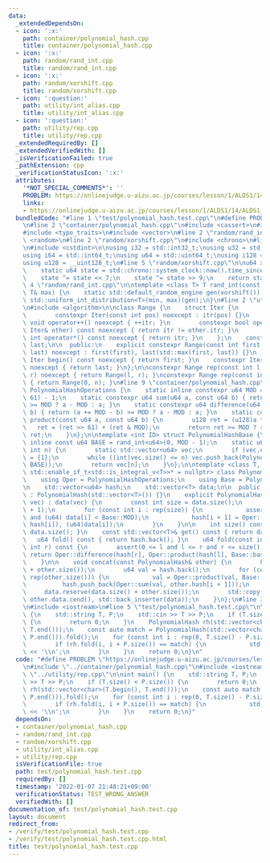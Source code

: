 ```yaml
---
data:
  _extendedDependsOn:
  - icon: ':x:'
    path: container/polynomial_hash.cpp
    title: container/polynomial_hash.cpp
  - icon: ':x:'
    path: random/rand_int.cpp
    title: random/rand_int.cpp
  - icon: ':x:'
    path: random/xorshift.cpp
    title: random/xorshift.cpp
  - icon: ':question:'
    path: utility/int_alias.cpp
    title: utility/int_alias.cpp
  - icon: ':question:'
    path: utility/rep.cpp
    title: utility/rep.cpp
  _extendedRequiredBy: []
  _extendedVerifiedWith: []
  _isVerificationFailed: true
  _pathExtension: cpp
  _verificationStatusIcon: ':x:'
  attributes:
    '*NOT_SPECIAL_COMMENTS*': ''
    PROBLEM: https://onlinejudge.u-aizu.ac.jp/courses/lesson/1/ALDS1/14/ALDS1_14_B
    links:
    - https://onlinejudge.u-aizu.ac.jp/courses/lesson/1/ALDS1/14/ALDS1_14_B
  bundledCode: "#line 1 \"test/polynomial_hash.test.cpp\"\n#define PROBLEM \"https://onlinejudge.u-aizu.ac.jp/courses/lesson/1/ALDS1/14/ALDS1_14_B\"\
    \n#line 2 \"container/polynomial_hash.cpp\"\n#include <cassert>\n#include <string>\n\
    #include <type_traits>\n#include <vector>\n#line 2 \"random/rand_int.cpp\"\n#include\
    \ <random>\n#line 2 \"random/xorshift.cpp\"\n#include <chrono>\n#line 2 \"utility/int_alias.cpp\"\
    \n#include <cstdint>\n\nusing i32 = std::int32_t;\nusing u32 = std::uint32_t;\n\
    using i64 = std::int64_t;\nusing u64 = std::uint64_t;\nusing i128 = __int128_t;\n\
    using u128 = __uint128_t;\n#line 5 \"random/xorshift.cpp\"\n\nu64 xorshift() {\n\
    \    static u64 state = std::chrono::system_clock::now().time_since_epoch().count();\n\
    \    state ^= state << 7;\n    state ^= state >> 9;\n    return state;\n}\n#line\
    \ 4 \"random/rand_int.cpp\"\n\ntemplate <class T> T rand_int(const T& min, const\
    \ T& max) {\n    static std::default_random_engine gen(xorshift());\n    return\
    \ std::uniform_int_distribution<T>(min, max)(gen);\n}\n#line 2 \"utility/rep.cpp\"\
    \n#include <algorithm>\n\nclass Range {\n    struct Iter {\n        int itr;\n\
    \        constexpr Iter(const int pos) noexcept : itr(pos) {}\n        constexpr\
    \ void operator++() noexcept { ++itr; }\n        constexpr bool operator!=(const\
    \ Iter& other) const noexcept { return itr != other.itr; }\n        constexpr\
    \ int operator*() const noexcept { return itr; }\n    };\n    const Iter first,\
    \ last;\n\n  public:\n    explicit constexpr Range(const int first, const int\
    \ last) noexcept : first(first), last(std::max(first, last)) {}\n    constexpr\
    \ Iter begin() const noexcept { return first; }\n    constexpr Iter end() const\
    \ noexcept { return last; }\n};\n\nconstexpr Range rep(const int l, const int\
    \ r) noexcept { return Range(l, r); }\nconstexpr Range rep(const int n) noexcept\
    \ { return Range(0, n); }\n#line 9 \"container/polynomial_hash.cpp\"\n\nstruct\
    \ PolynomialHashOperations {\n    static inline constexpr u64 MOD = ((u64)1 <<\
    \ 61) - 1;\n    static constexpr u64 sum(u64 a, const u64 b) { return (a += b)\
    \ >= MOD ? a - MOD : a; }\n    static constexpr u64 difference(u64 a, const u64\
    \ b) { return (a += MOD - b) >= MOD ? a - MOD : a; }\n    static constexpr u64\
    \ product(const u64 a, const u64 b) {\n        u128 ret = (u128)a * b;\n     \
    \   ret = (ret >> 61) + (ret & MOD);\n        return ret >= MOD ? ret - MOD :\
    \ ret;\n    }\n};\n\ntemplate <int ID> struct PolynomialHashBase {\n    static\
    \ inline const u64 BASE = rand_int<u64>(0, MOD - 1);\n    static u64 base_pow(const\
    \ int n) {\n        static std::vector<u64> vec;\n        if (vec.empty()) vec\
    \ = {1};\n        while ((int)vec.size() <= n) vec.push_back(PolynomialHashOperations::product(vec.back(),\
    \ BASE));\n        return vec[n];\n    }\n};\n\ntemplate <class T, int ID = -1,\
    \ std::enable_if_t<std::is_integral_v<T>>* = nullptr> class PolynomialHash {\n\
    \    using Oper = PolynomialHashOperations;\n    using Base = PolynomialHashBase<ID>;\n\
    \n    std::vector<u64> hash;\n    std::vector<T> data;\n\n  public:\n    PolynomialHash()\
    \ : PolynomialHash(std::vector<T>()) {}\n    explicit PolynomialHash(const std::vector<T>&\
    \ vec) : data(vec) {\n        const int size = data.size();\n        hash = std::vector<u64>(size\
    \ + 1);\n        for (const int i : rep(size)) {\n            assert(0 <= data[i]\
    \ and (u64) data[i] < Base::MOD);\n            hash[i + 1] = Oper::sum(Oper::product(Base::BASE,\
    \ hash[i]), (u64)data[i]);\n        }\n    }\n\n    int size() const { return\
    \ data.size(); }\n    const std::vector<T>& get() const { return data; }\n\n \
    \   u64 fold() const { return hash.back(); }\n    u64 fold(const int l, const\
    \ int r) const {\n        assert(0 <= l and l <= r and r <= size());\n       \
    \ return Oper::difference(hash[r], Oper::product(hash[l], Base::base_pow(r - l)));\n\
    \    }\n\n    void concat(const PolynomialHash& other) {\n        hash.reserve(hash.size()\
    \ + other.size());\n        u64 val = hash.back();\n        for (const int i :\
    \ rep(other.size())) {\n            val = Oper::product(val, Base::BASE);\n  \
    \          hash.push_back(Oper::sum(val, other.hash[i + 1]));\n        }\n   \
    \     data.reserve(data.size() + other.size());\n        std::copy(other.data.cbegin(),\
    \ other.data.cend(), std::back_inserter(data));\n    }\n};\n#line 3 \"test/polynomial_hash.test.cpp\"\
    \n#include <iostream>\n#line 5 \"test/polynomial_hash.test.cpp\"\n\nint main()\
    \ {\n    std::string T, P;\n    std::cin >> T >> P;\n    if (T.size() < P.size())\
    \ {\n        return 0;\n    }\n    PolynomialHash rh(std::vector<char>(T.begin(),\
    \ T.end()));\n    const auto match = PolynomialHash(std::vector<char>(P.begin(),\
    \ P.end())).fold();\n    for (const int i : rep(0, T.size() - P.size() + 1)) {\n\
    \        if (rh.fold(i, i + P.size()) == match) {\n            std::cout << i\
    \ << '\\n';\n        }\n    }\n    return 0;\n}\n"
  code: "#define PROBLEM \"https://onlinejudge.u-aizu.ac.jp/courses/lesson/1/ALDS1/14/ALDS1_14_B\"\
    \n#include \"../container/polynomial_hash.cpp\"\n#include <iostream>\n#include\
    \ \"../utility/rep.cpp\"\n\nint main() {\n    std::string T, P;\n    std::cin\
    \ >> T >> P;\n    if (T.size() < P.size()) {\n        return 0;\n    }\n    PolynomialHash\
    \ rh(std::vector<char>(T.begin(), T.end()));\n    const auto match = PolynomialHash(std::vector<char>(P.begin(),\
    \ P.end())).fold();\n    for (const int i : rep(0, T.size() - P.size() + 1)) {\n\
    \        if (rh.fold(i, i + P.size()) == match) {\n            std::cout << i\
    \ << '\\n';\n        }\n    }\n    return 0;\n}"
  dependsOn:
  - container/polynomial_hash.cpp
  - random/rand_int.cpp
  - random/xorshift.cpp
  - utility/int_alias.cpp
  - utility/rep.cpp
  isVerificationFile: true
  path: test/polynomial_hash.test.cpp
  requiredBy: []
  timestamp: '2022-01-07 21:48:21+09:00'
  verificationStatus: TEST_WRONG_ANSWER
  verifiedWith: []
documentation_of: test/polynomial_hash.test.cpp
layout: document
redirect_from:
- /verify/test/polynomial_hash.test.cpp
- /verify/test/polynomial_hash.test.cpp.html
title: test/polynomial_hash.test.cpp
---
```

